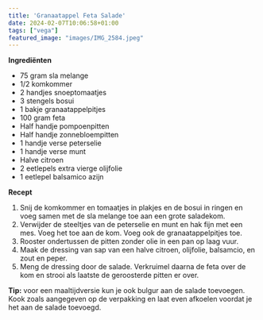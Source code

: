```yaml
---
title: 'Granaatappel Feta Salade'
date: 2024-02-07T10:06:58+01:00
tags: ["vega"]
featured_image: "images/IMG_2584.jpeg"
---
```


**Ingrediënten**
- 75 gram sla melange
- 1/2 komkommer
- 2 handjes snoeptomaatjes
- 3 stengels bosui
- 1 bakje granaatappelpitjes
- 100 gram feta
- Half handje pompoenpitten
- Half handje zonnebloempitten
- 1 handje verse peterselie
- 1 handje verse munt
- Halve citroen
- 2 eetlepels extra vierge olijfolie
- 1 eetlepel balsamico azijn

**Recept**
1. Snij de komkommer en tomaatjes in plakjes en de bosui in ringen en voeg samen met de sla melange toe aan een grote saladekom.
2. Verwijder de steeltjes van de peterselie en munt en hak fijn met een mes. Voeg het toe aan de kom. Voeg ook de granaatappelpitjes toe.
2. Rooster ondertussen de pitten zonder olie in een pan op laag vuur.
3. Maak de dressing van sap van een halve citroen, olijfolie, balsamcio, en zout en peper.
4. Meng de dressing door de salade. Verkruimel daarna de feta over de kom en strooi als laatste de geroosterde pitten er over.

**Tip:** voor een maaltijdversie kun je ook bulgur aan de salade toevoegen. Kook zoals aangegeven op de verpakking en laat even afkoelen voordat je het aan de salade toevoegd.